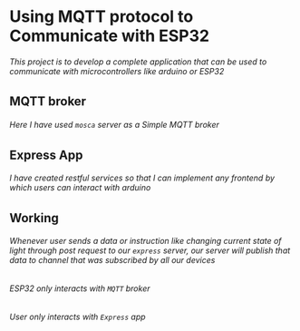 # Using MQTT protocol to Communicate with ESP32
###### This project is to develop a complete application that can be used to communicate with microcontrollers like arduino or ESP32
## MQTT broker
###### Here I have used `mosca` server as a Simple MQTT broker
## Express App
###### I have created restful services so that I can implement any frontend by which users can interact with arduino
## Working
###### Whenever user sends a data or instruction like changing current state of light through post request to our `express` server, our server will publish that data to channel that was subscribed by all our devices
###### ESP32 only interacts with `MQTT` broker 
###### User only interacts with `Express` app
